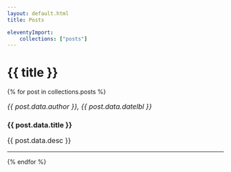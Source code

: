 ```yaml
---
layout: default.html
title: Posts

eleventyImport:
    collections: ["posts"]
---
```


# {{ title }}

{% for post in collections.posts %}
<div>
    <p style="font-size:16px">
        <em> {{ post.data.author }}, {{ post.data.datelbl }} </em>
    </p>
    <a href="{{ post.url }}" style="text-decoration:none">
        <h3 style="border-bottom:none"> {{ post.data.title }} </h3>
    </a>
    <p style="font-size:16px"> {{ post.data.desc }} </p>
</div>
<hr class="post-divider">
{% endfor %}
